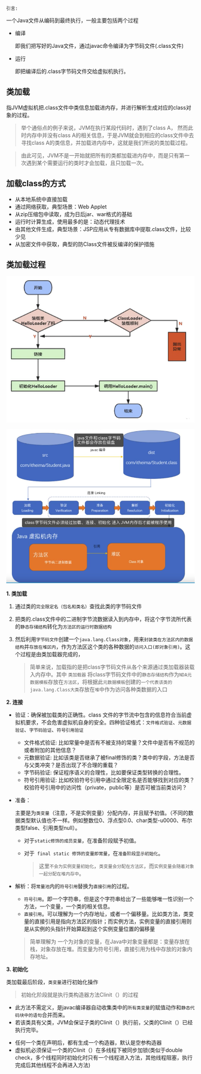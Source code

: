 `引言:`

一个Java文件从编码到最终执行，一般主要包括两个过程

* 编译

	即我们把写好的Java文件，通过javac命令编译为字节码文件(.class文件)

* 运行

	即把编译后的.class字节码文件交给虚拟机执行。

## 类加载

指JVM虚拟机把.class文件中类信息加载进内存，并进行解析生成对应的class对象的过程。

> 举个通俗点的例子来说，JVM在执行某段代码时，遇到了class A， 然而此时内存中并没有class A的相关信息，于是JVM就会到相应的class文件中去寻找class A的类信息，并加载进内存中，这就是我们所说的类加载过程。

> 由此可见，JVM不是一开始就把所有的类都加载进内存中，而是只有第一次遇到某个需要运行的类时才会加载，且只加载一次。

## 加载class的方式

* 从本地系统中直接加载
* 通过网络获取，典型场景：Web Applet
* 从zip压缩包中读取，成为日后jar、war格式的基础
* 运行时计算生成，使用最多的是：动态代理技术
* 由其他文件生成，典型场景：JSP应用从专有数据库中提取.class文件，比较少见
* 从加密文件中获取，典型的防Class文件被反编译的保护措施

## 类加载过程

![image-20210331224420991](第一章-类加载连接初始化.assets/image-20210331224420991.png)



![image-20210326212147668](第一章-类加载连接初始化.assets/image-20210326212147668.png)

**1. 类加载**

1. 通过类的`完全限定名（包名和类名）`查找此类的字节码文件

2. 把类的.class文件中的二进制字节流数据读入到内存中，将这个字节流所代表的`静态存储结构`转化为`方法区的运行时数据结构`  

3. 然后利用`字节码文件`创建一个`java.lang.Class对象`，用来`封装类在方法区内的数据结构`并`存放在堆区内`，作为方法区这个类的各种数据的`访问入口(即对象引用)`。这个过程是由类加载器完成的，

	> 简单来说，加载指的是把class字节码文件从各个来源通过类加载器装载入内存中。其中 `类加载器` 将class字节码文件中的`静态存储结构`作为`NDA元数据模板`存放在`方法区`，将根据此`元数据模板`创建的`一个代表该类的java.lang.Class大类`存放在`堆`中作为访问各种类数据的入口

**2. 连接**

- 验证：确保被加载类的正确性。class 文件的字节流中包含的信息符合当前虚拟机要求，不会危害虚拟机自身的安全。四种验证格式：`文件格式验证`、`元数据验证`、`字节码验证`、`符号引用验证`

	- 文件格式验证: 比如常量中是否有不被支持的常量？文件中是否有不规范的或者附加的其他信息？
	- 元数据验证: 比如该类是否继承了被final修饰的类？类中的字段，方法是否与父类冲突？是否出现了不合理的重载？
	- 字节码验证: 保证程序语义的合理性，比如要保证类型转换的合理性。
	- 符号引用验证: 比如校验符号引用中通过全限定名是否能够找到对应的类？校验符号引用中的访问性（private，public等）是否可被当前类访问？

- 准备：

  主要是为`类变量`（注意，不是实例变量）分配内存，并且赋予初值。（不同的数据类型默认值也不一样。例如整数位0、浮点型0.0、char类型-u0000、布尔类型false、引用类型null）。

  * 对于`static修饰的成员变量`，在准备阶段赋予初值。

  - 对于` final static 修饰的变量即常量`，在`准备阶段显示初始化`。

  	> 这里`不会为实例变量初始化`，`类变量会分配在方法区`，而`实例变量会随着对象一起分配在堆内存中`。

- 解析：将`常量池`内的`符号引用`替换为`直接引用`的过程。

	- `符号引用`。即一个字符串，但是这个字符串给出了一些能够唯一性识别一个方法，一个变量，一个类的相关信息。
	- `直接引用`。可以理解为一个内存地址，或者一个偏移量。比如类方法，类变量的直接引用是指向方法区的指针；而实例方法，实例变量的直接引用则是从实例的头指针开始算起到这个实例变量位置的偏移量

	> 简单理解为  一个为对象的变量，在Java中对象变量都是：变量存放在栈，对象存放在堆。而变量为符号引用，直接引用为栈中存放的对象内存地址。

**3. 初始化**

类加载最后阶段，`类变量`进行初始化操作

> 初始化阶段就是执行类构造器方法Clinit（）的过程

* 此方法不需定义，是javac编译器自动收集类中的`所有类变量`的赋值动作和`静态代码块中的语句`合并而来。
* 若该类具有父类，JVM会保证子类的Clinit（）执行前，父类的Clinit（）已经执行完毕。

- 任何一个类在声明后，都有生成一个构造器，默认是空参构造器
- 虚拟机必须保证一个类的Clinit（）在多线程下被同步加锁(类似于double check，多个线程同时初始化时只有一个线程进入方法，其他线程阻塞，执行完成后其他线程不会再进入方法)

